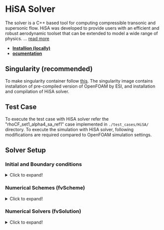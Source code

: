 # HiSA Solver

The solver is a C++ based tool for computing compressible transonic and supersonic flow. HiSA was developed to provide users with an efficient and robust aerodynamic toolset that can be extended to model a wide range of physics. ... [read more](https://hisa.gitlab.io/)

- [**Installion (locally)**](https://hisa.gitlab.io/download.html)
- [**ocumentation**](https://hisa.gitlab.io/doc.html)  

## Singularity (recommended)

To make singularity container follow [this](https://github.com/darshan315/OpenFOAM_HiSA_PyTorch). The singularity image contains installation of pre-compiled version of OpenFOAM by ESI, and installation and compilation of HiSA solver.  

## Test Case

To execute the test case with HiSA solver refer the "rhoCF_set1_alpha4_sa_ref1" case implemented in `./test_cases/HiSA/` directory. To execute the simulation with HiSA solver, following modifications are required compared to OpenFOAM simulation settings.  

## Solver Setup

### Initial and Boundary conditions  

<details>
<summary markdown="spawn"> Click to expand! </summary>
Along with the OpenFOAM boundary conditions, HiSA enables aditional boundary condition options, which is mentioned in chaper 2.1 in [HiSA-Documentation](https://hisa.gitlab.io/doc.html).

For the given simulation the HiSA specific "Characteristic-based boundary conditions" are also used. Here, characteristic boundary condition requires the freestream conditions of all the primary variables. It is therefore suggested that a file `0.org/include/freestreamConditions` should be created which contains the freestream velocity, pressure and temperature. This field can also be included at the beginning of each of the primary variable field files as follows,

```c++
#include    "include/freestreamConditions"
```

The `freestreamConditions` file for 4° AoA is defined as follows,

```c++
U            (254.59829691 17.80324723 0);
p             1e5;
T             293;
#inputMode    merge
```

#### 0.org/U

HiSA specific "`characteristicFarfieldVelocity`" boundary conditions for inlet and outlet.

```c++
"(inlet|outlet)"
    {
        type            characteristicFarfieldVelocity;
        #include        "include/freestreamConditions"
        value           $internalField;
    }
```

#### 0.org/p

HiSA specific "`characteristicFarfieldPressure`" boundary conditions for inlet and outlet.

```c++
    "(inlet|outlet)"
    {
        type            characteristicFarfieldPressure;
        #include        "include/freestreamConditions"
        value           $internalField;
    }
```

#### 0.org/T

HiSA specific "`characteristicFarfieldTemperature`" boundary conditions for inlet and outlet.

```c++
    "(inlet|outlet)"
    {
    type            characteristicFarfieldTemperature;
        #include        "include/freestreamConditions"
        value           $internalField;
    }
```

HiSA specific "characteristicWallTemperature" boundary conditions for wall(airfoil).

```c++
    airfoil
    {
        type            characteristicWallTemperature;
        value           $internalField;
    }
```

</details>

### Numerical Schemes (fvScheme)

<details>
<summary markdown="spawn"> Click to expand! </summary>

Shock-capturing scheme is selected under `fluxScheme` as follows,

```c++
fluxScheme           AUSMPlusUp;
lowMachAusm          false;
```

Temporal discretistion is specified under `ddtSchemes` as follows,

```c++
ddtSchemes
{
    default          bounded dualTime rPseudoDeltaT steadyState;
}
```

Gradient schemes are specified under `gradSchemes` as follows,

```c++
gradSchemes
{
    default          faceLeastSquares linear;
    grad(nuTilda)    cellLimited Gauss linear 0.9;
}
```

Divergence schemes are specified under `divSchemes` as follows,  
  
```c++  
divSchemes
{
    default          none;
    div(tauMC)       Gauss linear;
    div(phi,nuTilda) bounded Gauss upwind phi;
}
```

Laplacian schemes are specified under `laplacianSchemes` as follows,

```c++
laplacianSchemes
{
    default                     Gauss linear limited corrected 0.33;
    laplacian(muEff,U)          Gauss linear compact;
    laplacian(alphaEff,e)       Gauss linear compact;
}
```

Interpolation Schemes are specified in the fvSchemes file under the `interpolationSchemes` as follows,

```c++
interpolationSchemes
{
    default          linear;
    reconstruct(rho) wVanLeer;
    reconstruct(U)   wVanLeer;
    reconstruct(T)   wVanLeer;
}
```

</details>

### Numerical Solvers (fvSolution)

<details>
<summary markdown="spawn"> Click to expand! </summary>

The turbulence equations need to be specified under `solvers` as,

```c++
solvers
{
    "(k|nuTilda)"
    {
        solver          smoothSolver;
        smoother        symGaussSeidel;
        tolerance       1e-10;
        relTol          0.1;
        minIter         1;
    }

    yPsi
    {
        solver          GAMG;
        smoother        GaussSeidel;
        cacheAgglomeration true;
        nCellsInCoarsestLevel 10;
        agglomerator    faceAreaPair;
        mergeLevels     1;
        tolerance       1e-8;
        relTol          0;
    }
}
```

The degree of relaxation of the turbulence equations are introduced when considering viscous analysis. A value of 0.5 is recommended,

```c++
relaxationFactors
{
    equations
    {
        nuTilda         0.5;
        k               0.5;
        omega           0.5;
    }
}

```

Currently for HiSA, the only option for the coupled solver is GMRES, which selects the generalised
minimal residual method of [Saad and Schultz](https://epubs.siam.org/doi/10.1137/0907058). The settings required by the GMRES solver are contained in the GMRES sub-subdictionary of the flowSolver subdictionary and are described as,

```c++
flowSolver
{
    solver            GMRES;
    GMRES
    {
        inviscidJacobian  LaxFriedrichs;
        viscousJacobian   laplacian;
        preconditioner    LUSGS;

        maxIter           20;
        nKrylov           8;
        solverTolRel      1e-1 (1e-1 1e-1 1e-1) 1e-1;
    }
}
```

With the iterative implicit method a dual-time stepping approach is employed and the following
settings are contained in the pseudoTime dictionary to control the iterations in pseudo-time (also
known as ‘outer correctors’),

```c++
pseudoTime
{

    pseudoTol          1e-8 (1e-8 1e-8 1e-8) 1e-8;
    pseudoCoNum        1.0;
    pseudoCoNumMax     1.0;
    localTimestepping  true;
}
```

</details>
